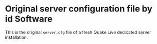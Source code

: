 # Original server configuration file by id Software

This is the original `server.cfg` file of a fresh Quake Live dedicated server installation.